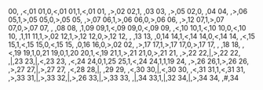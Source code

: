 00, ,<,01
01,0,<,01
01,1,<,01
01, ,>,02
02,1, ,03
03, ,>,05
02,0, ,04
04, ,>,06
05,1,>,05
05,0,>,05
05, ,>,07
06,1,>,06
06,0,>,06
06, ,>,12
07,1,>,07
07,0,>,07
07, , ,08
08, ,1,09
09,1,<,09
09,0,<,09
09, ,<,10
10,1,<,10
10,0,<,10
10, ,1,11
11,1,>,02
12,1,>,12
12,0,>,12
12, , ,13
13, ,0,14
14,1,<,14
14,0,<,14
14, ,<,15
15,1,<,15
15,0,<,15
15, ,0,16
16,0,>,02
02, ,>,17
17,1,>,17
17,0,>,17
17, , ,18
18, ,<,19
19,1,0,21
19,0,1,20
20,1,<,19
21,1,>,21
21,0,>,21
21, ,>,22
22,|,>,22
22, ,|,23
23,|,<,23
23, ,<,24
24,0,1,25
25,1,<,24
24,1,1,19
24, ,>,26
26,1,>,26
26, ,>,27
27,|,>,27
27, ,<,28
28,|, ,29
29, ,<,30
30,|,<,30
30, ,<,31
31,1,<,31
31, ,>,33
31,|,>,33
32,|,>,26
33,|,>,33
33, ,|,34
33,1,|,32
34,|,>,34
34, ,#,34